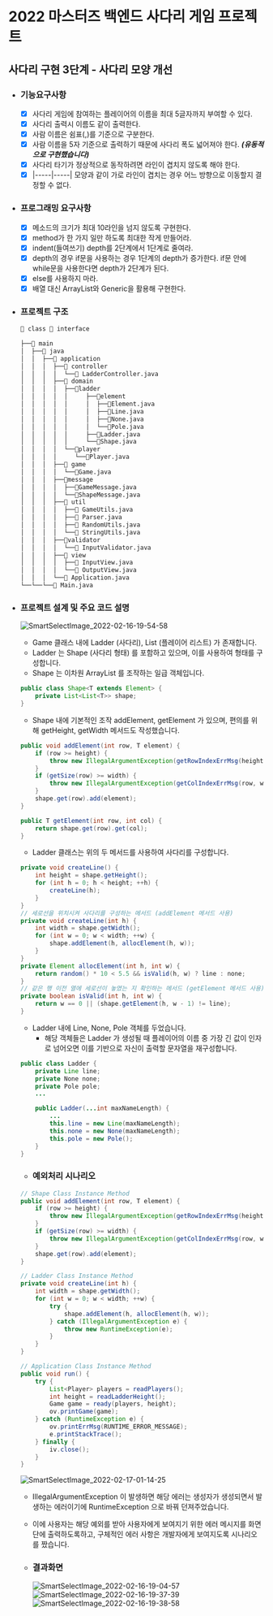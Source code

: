 # 2022 마스터즈 백엔드 사다리 게임 프로젝트
## 사다리 구현 3단계 - 사다리 모양 개선

- ### 기능요구사항
  - [x] 사다리 게임에 참여하는 플레이어의 이름을 최대 5글자까지 부여할 수 있다.
  - [x] 사다리 출력시 이름도 같이 출력한다.
  - [x] 사람 이름은 쉼표(,)를 기준으로 구분한다.
  - [x] 사람 이름을 5자 기준으로 출력하기 때문에 사다리 폭도 넓어져야 한다. ***(유동적으로 구현했습니다)***
  - [x] 사다리 타기가 정상적으로 동작하려면 라인이 겹치지 않도록 해야 한다.
  - [x] |-----|-----| 모양과 같이 가로 라인이 겹치는 경우 어느 방향으로 이동할지 결정할 수 없다.

- ### 프로그래밍 요구사항
  - [x] 메소드의 크기가 최대 10라인을 넘지 않도록 구현한다.
  - [x] method가 한 가지 일만 하도록 최대한 작게 만들어라.
  - [x] indent(들여쓰기) depth를 2단계에서 1단계로 줄여라.
  - [x] depth의 경우 if문을 사용하는 경우 1단계의 depth가 증가한다. if문 안에 while문을 사용한다면 depth가 2단계가 된다.
  - [x] else를 사용하지 마라.
  - [x] 배열 대신 ArrayList와 Generic을 활용해 구현한다.

- ### 프로젝트 구조
  ```bash
  📘 class 📗 interface
  
  ├──📁 main
  │  ├──📁 java
  │  │  ├──📁 application
  │  │  │  ├──📁 controller
  │  │  │  │  └──📘 LadderController.java
  │  │  │  ├──📁 domain
  │  │  │  │  ├──📁ladder
  │  │  │  │  │     ├──📁element
  │  │  │  │  │     │  ├──📗Element.java
  │  │  │  │  │     │  ├──📘Line.java
  │  │  │  │  │     │  ├──📘None.java
  │  │  │  │  │     │  └──📘Pole.java
  │  │  │  │  │     ├──📘Ladder.java
  │  │  │  │  │     └──📘Shape.java
  │  │  │  │  └──📁player
  │  │  │  │     └──📘Player.java
  │  │  │  ├──📁 game
  │  │  │  │  └──📘Game.java
  │  │  │  ├──📁message
  │  │  │  │  ├──📘GameMessage.java  
  │  │  │  │  └──📘ShapeMessage.java
  │  │  │  ├──📁 util
  │  │  │  │  ├──📘 GameUtils.java 
  │  │  │  │  ├──📘 Parser.java 
  │  │  │  │  ├──📘 RandomUtils.java 
  │  │  │  │  └──📘 StringUtils.java
  │  │  │  ├──📁validator
  │  │  │  │  └──📘 InputValidator.java 
  │  │  │  ├──📁 view
  │  │  │  │  ├──📘 InputView.java
  │  │  │  │  └──📘 OutputView.java
  │  │  │  └──📘 Application.java
  └──└──└──📘 Main.java
  ```
  
- ### 프로젝트 설계 및 주요 코드 설명
  ![SmartSelectImage_2022-02-16-19-54-58](https://user-images.githubusercontent.com/47964708/154250336-df7665f3-ee2e-4abb-b906-5520835ad6d6.png)  
  - Game 클래스 내에 Ladder (사다리), List<Player> (플레이어 리스트) 가 존재합니다.
  - Ladder 는 Shape (사다리 형태) 를 포함하고 있으며, 이를 사용하여 형태를 구성합니다.
  - Shape 는 이차원 ArrayList 를 조작하는 일급 객체입니다.
  ```java
  public class Shape<T extends Element> {
      private List<List<T>> shape;
  }
  ```
  - Shape 내에 기본적인 조작 addElement, getElement 가 있으며, 편의를 위해 getHeight, getWidth 메서드도 작성했습니다.
  ```java
  public void addElement(int row, T element) {
      if (row >= height) {
          throw new IllegalArgumentException(getRowIndexErrMsg(height));
      }
      if (getSize(row) >= width) {
          throw new IllegalArgumentException(getColIndexErrMsg(row, width));
      }
      shape.get(row).add(element);
  }
  ```
  ```java
  public T getElement(int row, int col) {
      return shape.get(row).get(col);
  }
  ```
  - Ladder 클래스는 위의 두 메서드를 사용하여 사다리를 구성합니다.
  ```java
  private void createLine() {
      int height = shape.getHeight();
      for (int h = 0; h < height; ++h) {
          createLine(h);
      }
  }
  // 세로선을 위치시켜 사다리를 구성하는 메서드 (addElement 메서드 사용)
  private void createLine(int h) {
      int width = shape.getWidth();
      for (int w = 0; w < width; ++w) {
          shape.addElement(h, allocElement(h, w));
      }
  }
  private Element allocElement(int h, int w) {
      return random() * 10 < 5.5 && isValid(h, w) ? line : none;
  }
  // 같은 행 이전 열에 세로선이 놓였는 지 확인하는 메서드 (getElement 메서드 사용)
  private boolean isValid(int h, int w) {
      return w == 0 || (shape.getElement(h, w - 1) != line);
  }
  ```
  - Ladder 내에 Line, None, Pole 객체를 두었습니다.
    - 해당 객체들은 Ladder 가 생성될 때 플레이어의 이름 중 가장 긴 값이 인자로 넘어오면 이를 기반으로 자신이 출력할 문자열을 재구성합니다.
  ```java
  public class Ladder {
      private Line line;
      private None none;
      private Pole pole;
      ...
  
      public Ladder(...int maxNameLength) {
          ...
          this.line = new Line(maxNameLength);
          this.none = new None(maxNameLength);
          this.pole = new Pole();
      }
  }
  ```

  - ### 예외처리 시나리오
  ```java
  // Shape Class Instance Method
  public void addElement(int row, T element) {
      if (row >= height) {
          throw new IllegalArgumentException(getRowIndexErrMsg(height));
      }
      if (getSize(row) >= width) {
          throw new IllegalArgumentException(getColIndexErrMsg(row, width));
      }
      shape.get(row).add(element);
  }
  ```
  ```java
  // Ladder Class Instance Method
  private void createLine(int h) {
      int width = shape.getWidth();
      for (int w = 0; w < width; ++w) {
          try {
              shape.addElement(h, allocElement(h, w));
          } catch (IllegalArgumentException e) {
              throw new RuntimeException(e);
          }
      }
  }
  ```
  ```java
  // Application Class Instance Method
  public void run() {
      try {
          List<Player> players = readPlayers();
          int height = readLadderHeight();
          Game game = ready(players, height);
          ov.printGame(game);
      } catch (RuntimeException e) {
          ov.printErrMsg(RUNTIME_ERROR_MESSAGE);
          e.printStackTrace();
      } finally {
          iv.close();
      }
  }
  ```
    ![SmartSelectImage_2022-02-17-01-14-25](https://user-images.githubusercontent.com/47964708/154310433-4ad052cb-acaa-49cd-972b-8e8498e4fe53.png)

  - IllegalArgumentException 이 발생하면 해당 에러는 생성자가 생성되면서 발생하는 에러이기에 RuntimeException 으로 바꿔 던져주었습니다.
  - 이에 사용자는 해당 예외를 받아 사용자에게 보여지기 위한 에러 메시지를 화면단에 출력하도록하고, 구체적인 에러 사항은 개발자에게 보여지도록 시나리오를 짰습니다.
  
  - ### 결과화면
    ![SmartSelectImage_2022-02-16-19-04-57](https://user-images.githubusercontent.com/47964708/154247947-9c18d55d-a7a2-4389-aa24-886fb028a748.png)  
    ![SmartSelectImage_2022-02-16-19-37-39](https://user-images.githubusercontent.com/47964708/154247950-dd373f81-4d31-4948-b50f-b87991be170c.png)  
    ![SmartSelectImage_2022-02-16-19-38-58](https://user-images.githubusercontent.com/47964708/154247953-a094f485-d7ad-409b-873c-8e151226472d.png)  
